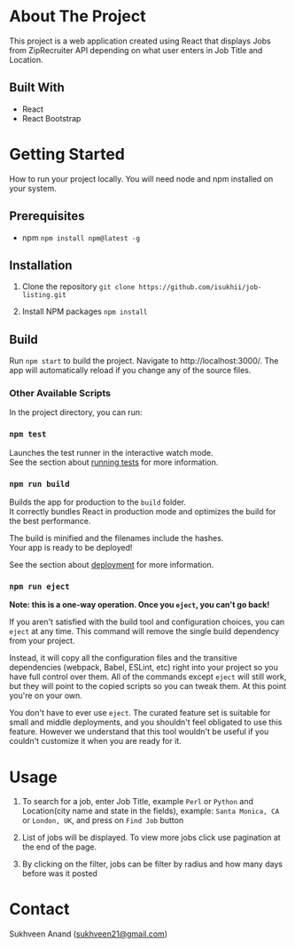 # About The Project

This project is a web application created using React that displays Jobs from ZipRecruiter API depending on what user enters in Job Title and Location.

## Built With
* React
* React Bootstrap

# Getting Started

How to run your project locally.
You will need node and npm installed on your system.

## Prerequisites
* npm 
`npm install npm@latest -g`

## Installation

1. Clone the repository
    `git clone https://github.com/isukhii/job-listing.git`

2. Install NPM packages
    `npm install`

## Build 
Run `npm start` to build the project. Navigate to http://localhost:3000/. The app will automatically reload if you change any of the source files.

### Other Available Scripts
In the project directory, you can run:

### `npm test`

Launches the test runner in the interactive watch mode.\
See the section about [running tests](https://facebook.github.io/create-react-app/docs/running-tests) for more information.

### `npm run build`

Builds the app for production to the `build` folder.\
It correctly bundles React in production mode and optimizes the build for the best performance.

The build is minified and the filenames include the hashes.\
Your app is ready to be deployed!

See the section about [deployment](https://facebook.github.io/create-react-app/docs/deployment) for more information.

### `npm run eject`

**Note: this is a one-way operation. Once you `eject`, you can't go back!**

If you aren't satisfied with the build tool and configuration choices, you can `eject` at any time. This command will remove the single build dependency from your project.

Instead, it will copy all the configuration files and the transitive dependencies (webpack, Babel, ESLint, etc) right into your project so you have full control over them. All of the commands except `eject` will still work, but they will point to the copied scripts so you can tweak them. At this point you're on your own.

You don't have to ever use `eject`. The curated feature set is suitable for small and middle deployments, and you shouldn't feel obligated to use this feature. However we understand that this tool wouldn't be useful if you couldn't customize it when you are ready for it.


# Usage

1. To search for a job, enter Job Title, example `Perl` or `Python` and Location(city name and state in the fields), example: `Santa Monica, CA` or `London, UK`, and press on `Find Job` button

2. List of jobs will be displayed. To view more jobs click use pagination at the end of the page.

3. By clicking on the filter, jobs can be filter by radius and how many days before was it posted 

# Contact
Sukhveen Anand (sukhveen21@gmail.com)
